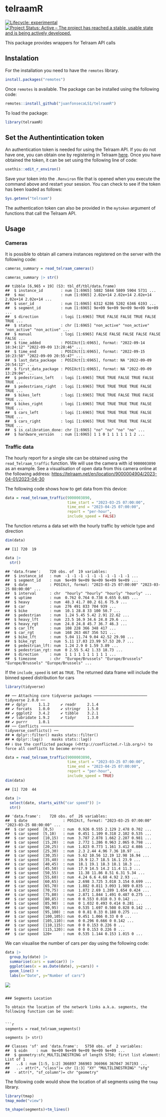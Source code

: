 telraamR
================

<!-- badges: start -->

[![Lifecycle:
experimental](https://img.shields.io/badge/lifecycle-experimental-orange.svg)](https://lifecycle.r-lib.org/articles/stages.html#experimental)
[![Project Status: Active – The project has reached a stable, usable
state and is being actively
developed.](https://www.repostatus.org/badges/latest/active.svg)](https://www.repostatus.org/#active)
<!-- badges: end -->

This package provides wrappers for Telraam API calls

## Instalation

For the installation you need to have the `remotes` library.

``` r
install.packages("remotes")
```

Once `remotes` is available. The package can be installed using the
following code:

``` r
remotes::install_github("juanfonsecaLS1/telraamR")
```

To load the package:

``` r
library(telraamR)
```

## Set the Authentintication token

An authentication token is needed for using the Telraam API. If you do
not have one, you can obtain one by registering in Telraam
[here](https://www.telraam.net/en/register). Once you have obtained the
token, it can be set using the following line of code:

``` r
usethis::edit_r_environ()
```

Save your token into the `.Renviron` file that is opened when you
execute the command above and restart your session. You can check to see
if the token has been loaded as follows:

``` r
Sys.getenv("telraam")
```

The authentication token can also be provided in the `mytoken` argument
of functions that call the Telraam API.

## Usage

### Cameras

It is possible to obtain all camera instances registered on the server
with the following code:

``` r
cameras_summary = read_telraam_cameras()

cameras_summary |> str()
```

    ## tibble [6,965 × 19] (S3: tbl_df/tbl/data.frame)
    ##  $ instance_id        : num [1:6965] 5882 5844 5809 5904 5731 ...
    ##  $ mac                : num [1:6965] 2.02e+14 2.02e+14 2.02e+14 2.02e+14 2.02e+14 ...
    ##  $ user_id            : num [1:6965] 6312 6286 5202 6346 6193 ...
    ##  $ segment_id         : num [1:6965] 9e+09 9e+09 9e+09 9e+09 9e+09 ...
    ##  $ direction          : logi [1:6965] TRUE FALSE FALSE TRUE FALSE TRUE ...
    ##  $ status             : chr [1:6965] "non_active" "non_active" "non_active" "non_active" ...
    ##  $ manual             : logi [1:6965] FALSE FALSE FALSE FALSE FALSE FALSE ...
    ##  $ time_added         : POSIXct[1:6965], format: "2022-09-14 18:34:12" "2022-09-09 13:28:46" ...
    ##  $ time_end           : POSIXct[1:6965], format: "2022-09-15 10:23:58" "2022-09-09 20:55:47" ...
    ##  $ last_data_package  : POSIXct[1:6965], format: NA "2022-09-09 20:54:12" ...
    ##  $ first_data_package : POSIXct[1:6965], format: NA "2022-09-09 13:29:04" ...
    ##  $ pedestrians_left   : logi [1:6965] TRUE TRUE FALSE TRUE FALSE TRUE ...
    ##  $ pedestrians_right  : logi [1:6965] TRUE TRUE TRUE TRUE FALSE TRUE ...
    ##  $ bikes_left         : logi [1:6965] TRUE TRUE FALSE TRUE FALSE TRUE ...
    ##  $ bikes_right        : logi [1:6965] TRUE TRUE TRUE TRUE FALSE TRUE ...
    ##  $ cars_left          : logi [1:6965] TRUE TRUE TRUE TRUE FALSE TRUE ...
    ##  $ cars_right         : logi [1:6965] TRUE TRUE TRUE TRUE FALSE TRUE ...
    ##  $ is_calibration_done: chr [1:6965] "no" "no" "no" "no" ...
    ##  $ hardware_version   : num [1:6965] 1 1 0 1 1 1 1 1 1 2 ...

### Traffic data

The hourly report for a single site can be obtained using the
`read_Telraam_traffic` function. We will use the camera with id
`9000003890` as an example. See a visualisation of open data from this
camera online at the following address:
<https://telraam.net/en/location/9000004904/2023-04-01/2023-04-30>

The following code shows how to get data from this device:

``` r
data = read_telraam_traffic(9000003890,
                            time_start = "2023-03-25 07:00:00",
                            time_end = "2023-04-25 07:00:00",
                            report = "per-hour",
                            include_speed = FALSE)
```

The function returns a data set with the hourly traffic by vehicle type
and direction

``` r
dim(data)
```

    ## [1] 720  19

``` r
data |>
  str()
```

    ## 'data.frame':    720 obs. of  19 variables:
    ##  $ instance_id   : num  -1 -1 -1 -1 -1 -1 -1 -1 -1 -1 ...
    ##  $ segment_id    : num  9e+09 9e+09 9e+09 9e+09 9e+09 ...
    ##  $ date          : POSIXct, format: "2023-03-25 07:00:00" "2023-03-25 08:00:00" ...
    ##  $ interval      : chr  "hourly" "hourly" "hourly" "hourly" ...
    ##  $ uptime        : num  0.762 0.764 0.738 0.655 0.685 ...
    ##  $ heavy         : num  48.3 41.7 80.2 61.6 75.9 ...
    ##  $ car           : num  276 491 833 704 939 ...
    ##  $ bike          : num  10.1 28.8 33 100 50.7 ...
    ##  $ pedestrian    : num  1.24 5.45 5.42 2.91 22.62 ...
    ##  $ heavy_lft     : num  23.5 16.9 34.6 24.8 29.6 ...
    ##  $ heavy_rgt     : num  24.8 24.8 45.7 36.7 46.3 ...
    ##  $ car_lft       : num  108 228 366 348 417 ...
    ##  $ car_rgt       : num  168 263 467 356 521 ...
    ##  $ bike_lft      : num  5.04 11.74 9.04 42.52 29.98 ...
    ##  $ bike_rgt      : num  5.11 17.03 23.99 57.53 20.7 ...
    ##  $ pedestrian_lft: num  1.24 2.9 0 1.59 3.89 ...
    ##  $ pedestrian_rgt: num  0 2.55 5.42 1.33 18.73 ...
    ##  $ direction     : num  1 1 1 1 1 1 1 1 1 1 ...
    ##  $ timezone      : chr  "Europe/Brussels" "Europe/Brussels" "Europe/Brussels" "Europe/Brussels" ...

If the `include_speed` is set as `TRUE`. The returned data frame will
include the binned speed distribution for cars

``` r
library(tidyverse)
```

    ## ── Attaching core tidyverse packages ──────────────────────── tidyverse 2.0.0 ──
    ## ✔ dplyr     1.1.2     ✔ readr     2.1.4
    ## ✔ forcats   1.0.0     ✔ stringr   1.5.0
    ## ✔ ggplot2   3.4.2     ✔ tibble    3.2.1
    ## ✔ lubridate 1.9.2     ✔ tidyr     1.3.0
    ## ✔ purrr     1.0.1     
    ## ── Conflicts ────────────────────────────────────────── tidyverse_conflicts() ──
    ## ✖ dplyr::filter() masks stats::filter()
    ## ✖ dplyr::lag()    masks stats::lag()
    ## ℹ Use the conflicted package (<http://conflicted.r-lib.org/>) to force all conflicts to become errors

``` r
data = read_telraam_traffic(9000003890,
                            time_start = "2023-03-25 07:00:00",
                            time_end = "2023-04-25 07:00:00",
                            report = "per-hour",
                            include_speed = TRUE)
dim(data)
```

    ## [1] 720  44

``` r
data |>
  select(date, starts_with("car speed")) |>
  str()
```

    ## 'data.frame':    720 obs. of  26 variables:
    ##  $ date                : POSIXct, format: "2023-03-25 07:00:00" "2023-03-25 08:00:00" ...
    ##  $ car speed  [0,5)    : num  0.926 0.555 2.129 2.478 0.702 ...
    ##  $ car speed  [5,10)   : num  0.451 1.109 0.318 2.102 0.535 ...
    ##  $ car speed  [10,15)  : num  3.787 2.878 1.662 2.287 0.981 ...
    ##  $ car speed  [15,20)  : num  2.772 1.286 0.963 2.065 0.798 ...
    ##  $ car speed  [20,25)  : num  1.823 0.773 1.161 3.412 4.086 ...
    ##  $ car speed  [25,30)  : num  2.3 2.44 4.96 7.36 10.97 ...
    ##  $ car speed  [30,35)  : num  5.62 10.56 12.19 12.98 16.94 ...
    ##  $ car speed  [35,40)  : num  19.9 12.7 18.5 16.1 23.9 ...
    ##  $ car speed  [40,45)  : num  18.1 19.1 18.3 18.1 18.3 ...
    ##  $ car speed  [45,50)  : num  17.9 14.5 14.2 11.4 11.3 ...
    ##  $ car speed  [50,55)  : num  11.38 11.86 8.51 6.31 5.34 ...
    ##  $ car speed  [55,60)  : num  4.24 6.6 4.68 4.92 2.93 ...
    ##  $ car speed  [60,65)  : num  2.698 3.725 3.018 3.154 0.699 ...
    ##  $ car speed  [65,70)  : num  1.882 0.811 3.093 1.989 0.835 ...
    ##  $ car speed  [70,75)  : num  1.872 2.69 1.289 1.654 0.424 ...
    ##  $ car speed  [75,80)  : num  2.871 1.844 1.491 0.487 0.275 ...
    ##  $ car speed  [80,85)  : num  0 0.553 0.818 0.3 0.142 ...
    ##  $ car speed  [85,90)  : num  0 1.032 0.493 0.414 0.281 ...
    ##  $ car speed  [90,95)  : num  0.535 1.697 0.508 0.828 0.142 ...
    ##  $ car speed  [95,100) : num  0 0.81 0.33 0.188 0.275 ...
    ##  $ car speed  [100,105): num  0.451 1.066 0.33 0 0 ...
    ##  $ car speed  [105,110): num  0 0.296 0.666 0 0.142 ...
    ##  $ car speed  [110,115): num  0 0 0.153 0.226 0 ...
    ##  $ car speed  [115,120): num  0 0 0.153 0.226 0 ...
    ##  $ car speed  120+     : num  0.535 1.144 0.153 1.015 0 ...

We can visualise the number of cars per day using the following code:

``` r
data |> 
  group_by(date) |> 
  summarise(cars = sum(car)) |> 
  ggplot(aes(x = as.Date(date), y=cars)) + 
  geom_line() + 
  labs(x="Date", y="Number of cars")
```

![](README_files/figure-gfm/cars_per_day-1.png)<!-- -->

```` 

### Segments Location

To obtain the location of the network links a.k.a. segments, the following function can be used:


```r
segments = read_telraam_segments()

segments |> str()
````

    ## Classes 'sf' and 'data.frame':   5750 obs. of  2 variables:
    ##  $ oidn    : num  9e+09 9e+09 9e+09 9e+09 9e+09 ...
    ##  $ geometry:sfc_MULTILINESTRING of length 5750; first list element: List of 1
    ##   ..$ : num [1:5, 1:2] 366897 366903 366966 367047 367193 ...
    ##   ..- attr(*, "class")= chr [1:3] "XY" "MULTILINESTRING" "sfg"
    ##  - attr(*, "sf_column")= chr "geometry"

The following code would show the location of all segments using the
`tmap` library.

``` r
library(tmap)
tmap_mode("view")

tm_shape(segments)+tm_lines()
```
